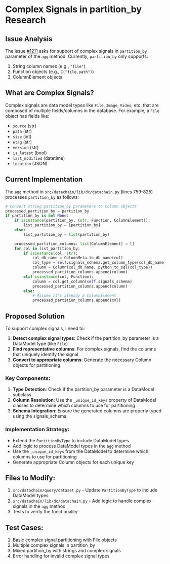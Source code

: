 # Complex Signals in partition_by Research

## Issue Analysis
The issue [#1211](https://github.com/iterative/datachain/issues/1211) asks for support of complex signals in `partition_by` parameter of the `agg` method. Currently, `partition_by` only supports:

1. String column names (e.g., `"file"`)
2. Function objects (e.g., `C("file.path")`)
3. ColumnElement objects

## What are Complex Signals?
Complex signals are data model types like `File`, `Image`, `Video`, etc. that are composed of multiple fields/columns in the database. For example, a `File` object has fields like:
- `source` (str)
- `path` (str)
- `size` (int)
- `etag` (str)
- `version` (str)
- `is_latest` (bool)
- `last_modified` (datetime)
- `location` (JSON)

## Current Implementation
The `agg` method in `src/datachain/lib/dc/datachain.py` (lines 759-825) processes `partition_by` as follows:

```python
# Convert string partition_by parameters to Column objects
processed_partition_by = partition_by
if partition_by is not None:
    if isinstance(partition_by, (str, Function, ColumnElement)):
        list_partition_by = [partition_by]
    else:
        list_partition_by = list(partition_by)

    processed_partition_columns: list[ColumnElement] = []
    for col in list_partition_by:
        if isinstance(col, str):
            col_db_name = ColumnMeta.to_db_name(col)
            col_type = self.signals_schema.get_column_type(col_db_name)
            column = Column(col_db_name, python_to_sql(col_type))
            processed_partition_columns.append(column)
        elif isinstance(col, Function):
            column = col.get_column(self.signals_schema)
            processed_partition_columns.append(column)
        else:
            # Assume it's already a ColumnElement
            processed_partition_columns.append(col)
```

## Proposed Solution
To support complex signals, I need to:

1. **Detect complex signal types**: Check if the partition_by parameter is a DataModel type (like `File`)
2. **Find representative columns**: For complex signals, find the columns that uniquely identify the signal
3. **Convert to appropriate columns**: Generate the necessary Column objects for partitioning

### Key Components:

1. **Type Detection**: Check if the partition_by parameter is a DataModel subclass
2. **Column Resolution**: Use the `_unique_id_keys` property of DataModel classes to determine which columns to use for partitioning
3. **Schema Integration**: Ensure the generated columns are properly typed using the signals_schema

### Implementation Strategy:
- Extend the `PartitionByType` to include DataModel types
- Add logic to process DataModel types in the `agg` method
- Use the `_unique_id_keys` from the DataModel to determine which columns to use for partitioning
- Generate appropriate Column objects for each unique key

## Files to Modify:
1. `src/datachain/query/dataset.py` - Update `PartitionByType` to include DataModel types
2. `src/datachain/lib/dc/datachain.py` - Add logic to handle complex signals in the `agg` method
3. Tests to verify the functionality

## Test Cases:
1. Basic complex signal partitioning with File objects
2. Multiple complex signals in partition_by
3. Mixed partition_by with strings and complex signals
4. Error handling for invalid complex signal types
